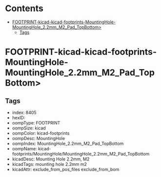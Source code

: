 



Contents
========

* [FOOTPRINT-kicad-kicad-footprints-MountingHole-MountingHole_2.2mm_M2_Pad_TopBottom>](#footprint-kicad-kicad-footprints-mountinghole-mountinghole_22mm_m2_pad_topbottom)
	* [Tags](#tags)

# FOOTPRINT-kicad-kicad-footprints-MountingHole-MountingHole_2.2mm_M2_Pad_TopBottom>

## Tags

- index: 8405
- hexID: 
- oompType: FOOTPRINT
- oompSize: kicad
- oompColor: kicad-footprints
- oompDesc: MountingHole
- oompIndex: MountingHole_2.2mm_M2_Pad_TopBottom
- oompName: kicad-footprints/MountingHole/MountingHole_2.2mm_M2_Pad_TopBottom
- kicadDesc: Mounting Hole 2.2mm, M2
- kicadTags: mounting hole 2.2mm m2
- kicadAttr: exclude_from_pos_files exclude_from_bom
